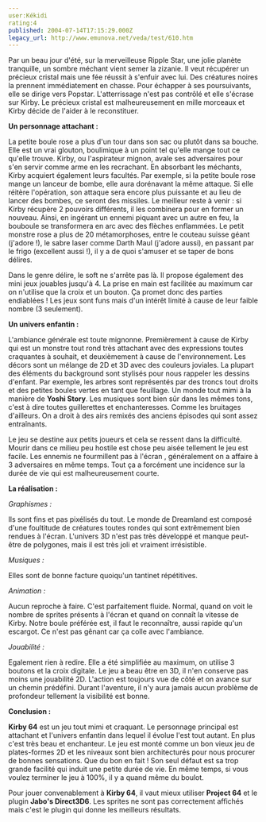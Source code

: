 ```yaml
---
user:Kékidi
rating:4
published: 2004-07-14T17:15:29.000Z
legacy_url: http://www.emunova.net/veda/test/610.htm
---
```

Par un beau jour d'été, sur la merveilleuse Ripple Star, une jolie planète tranquille, un sombre méchant vient semer la zizanie. Il veut récupérer un précieux cristal mais une fée réussit à s'enfuir avec lui. Des créatures noires la prennent immédiatement en chasse. Pour échapper à ses poursuivants, elle se dirige vers Popstar. L'atterrissage n'est pas contrôlé et elle s'écrase sur Kirby. Le précieux cristal est malheureusement en mille morceaux et Kirby décide de l'aider à le reconstituer.  

  

**Un personnage attachant :**  

  

La petite boule rose a plus d'un tour dans son sac ou plutôt dans sa bouche. Elle est un vrai glouton, boulimique à un point tel qu'elle mange tout ce qu'elle trouve. Kirby, ou l'aspirateur mignon, avale ses adversaires pour s'en servir comme arme en les recrachant. En absorbant les méchants, Kirby acquiert également leurs facultés. Par exemple, si la petite boule rose mange un lanceur de bombe, elle aura dorénavant la même attaque. Si elle réitère l'opération, son attaque sera encore plus puissante et au lieu de lancer des bombes, ce seront des missiles. Le meilleur reste à venir : si Kirby récupère 2 pouvoirs différents, il les combinera pour en former un nouveau. Ainsi, en ingérant un ennemi piquant avec un autre en feu, la bouboule se transformera en arc avec des flèches enflammées. Le petit monstre rose a plus de 20 métamorphoses, entre le couteau suisse géant (j'adore !), le sabre laser comme Darth Maul (j'adore aussi), en passant par le frigo (excellent aussi !), il y a de quoi s'amuser et se taper de bons délires.  

  

Dans le genre délire, le soft ne s'arrête pas là. Il propose également des mini jeux jouables jusqu'à 4\. La prise en main est facilitée au maximum car on n'utilise que la croix et un bouton. Ça promet donc des parties endiablées ! Les jeux sont funs mais d'un intérêt limité à cause de leur faible nombre (3 seulement).  

  

**Un univers enfantin :**  

  

L'ambiance générale est toute mignonne. Premièrement à cause de Kirby qui est un monstre tout rond très attachant avec des expressions toutes craquantes à souhait, et deuxièmement à cause de l'environnement. Les décors sont un mélange de 2D et 3D avec des couleurs joviales. La plupart des éléments du background sont stylisés pour nous rappeler les dessins d'enfant. Par exemple, les arbres sont représentés par des troncs tout droits et des petites boules vertes en tant que feuillage. Un monde tout mimi à la manière de **Yoshi Story**. Les musiques sont bien sûr dans les mêmes tons, c'est à dire toutes guillerettes et enchanteresses. Comme les bruitages d'ailleurs. On a droit à des airs remixés des anciens épisodes qui sont assez entraînants.  

  

Le jeu se destine aux petits joueurs et cela se ressent dans la difficulté. Mourir dans ce milieu peu hostile est chose peu aisée tellement le jeu est facile. Les ennemis ne fourmillent pas à l'écran , généralement on a affaire à 3 adversaires en même temps. Tout ça a forcément une incidence sur la durée de vie qui est malheureusement courte.  

  

**La réalisation :**  

  

_Graphismes :_  

Ils sont fins et pas pixélisés du tout. Le monde de Dreamland est composé d'une foultitude de créatures toutes rondes qui sont extrêmement bien rendues à l'écran. L'univers 3D n'est pas très développé et manque peut-être de polygones, mais il est très joli et vraiment irrésistible.  

  

_Musiques :_  

Elles sont de bonne facture quoiqu'un tantinet répétitives.  

  

_Animation :_  

Aucun reproche à faire. C'est parfaitement fluide. Normal, quand on voit le nombre de sprites présents à l'écran et quand on connaît la vitesse de Kirby. Notre boule préférée est, il faut le reconnaître, aussi rapide qu'un escargot. Ce n'est pas gênant car ça colle avec l'ambiance.  

  

_Jouabilité :_  

Egalement rien à redire. Elle a été simplifiée au maximum, on utilise 3 boutons et la croix digitale. Le jeu a beau être en 3D, il n'en conserve pas moins une jouabilité 2D. L'action est toujours vue de côté et on avance sur un chemin prédéfini. Durant l'aventure, il n'y aura jamais aucun problème de profondeur tellement la visibilité est bonne.  

  

**Conclusion :**  

  

**Kirby 64** est un jeu tout mimi et craquant. Le personnage principal est attachant et l'univers enfantin dans lequel il évolue l'est tout autant. En plus c'est très beau et enchanteur. Le jeu est monté comme un bon vieux jeu de plates-formes 2D et les niveaux sont bien architecturés pour nous procurer de bonnes sensations. Que du bon en fait ! Son seul défaut est sa trop grande facilité qui induit une petite durée de vie. En même temps, si vous voulez terminer le jeu à 100%, il y a quand même du boulot.  

  

Pour jouer convenablement à **Kirby 64**, il vaut mieux utiliser **Project 64** et le plugin **Jabo's Direct3D6**. Les sprites ne sont pas correctement affichés mais c'est le plugin qui donne les meilleurs résultats.